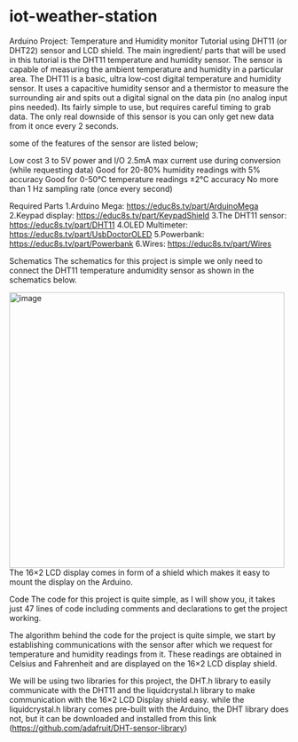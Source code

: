 # iot-weather-station

Arduino Project: Temperature and Humidity monitor Tutorial using DHT11 (or DHT22) sensor and LCD shield.
The main ingredient/ parts that will be used in this tutorial is the DHT11 temperature and humidity sensor. The sensor is capable of measuring the ambient temperature and humidity in a particular area. The DHT11 is a basic, ultra low-cost digital temperature and humidity sensor. It uses a capacitive humidity sensor and a thermistor to measure the surrounding air and spits out a digital signal on the data pin (no analog input pins needed). Its fairly simple to use, but requires careful timing to grab data. The only real downside of this sensor is you can only get new data from it once every 2 seconds.

some of the features of the sensor are listed below;

Low cost
3 to 5V power and I/O
2.5mA max current use during conversion (while requesting data)
Good for 20-80% humidity readings with 5% accuracy
Good for 0-50°C temperature readings ±2°C accuracy
No more than 1 Hz sampling rate (once every second)

Required Parts
1.Arduino Mega: https://educ8s.tv/part/ArduinoMega
2.Keypad display: https://educ8s.tv/part/KeypadShield
3.The DHT11 sensor: https://educ8s.tv/part/DHT11
4.OLED Multimeter: https://educ8s.tv/part/UsbDoctorOLED
5.Powerbank: https://educ8s.tv/part/Powerbank
6.Wires: https://educ8s.tv/part/Wires

Schematics
The schematics for this project is simple we only need to connect the DHT11 temperature andumidity sensor as shown in the schematics below.

<img width="496" alt="image" src="https://github.com/user-attachments/assets/4c11c5f8-5eb2-4df9-a1e4-1e0408b8643d" />
The 16×2 LCD display comes in form of a shield which makes it easy to mount the display on the Arduino.

Code
The code for this project is quite simple, as I will show you, it takes just 47 lines of code including comments and declarations to get the project working.

The algorithm behind the code for the project is quite simple, we start by establishing communications with the sensor after which we request for temperature and humidity readings from it. These readings are obtained in Celsius and Fahrenheit and are displayed on the 16×2 LCD display shield.

We will be using two libraries for this project, the DHT.h library to easily communicate with the DHT11 and the liquidcrystal.h library to make communication with the 16×2 LCD Display shield easy. while the liquidcrystal.h library comes pre-built with the Arduino, the DHT library does not, but it can be downloaded and installed from this link (https://github.com/adafruit/DHT-sensor-library)
